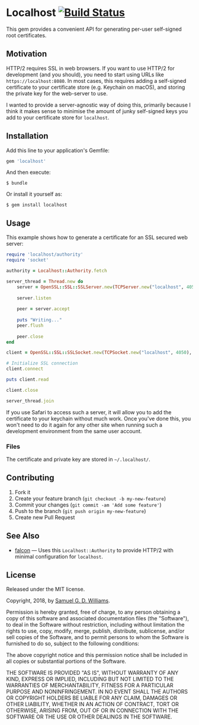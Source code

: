 # Localhost [![Build Status](https://travis-ci.com/socketry/localhost.svg)](https://travis-ci.com/socketry/localhost)

This gem provides a convenient API for generating per-user self-signed root certificates.

## Motivation

HTTP/2 requires SSL in web browsers. If you want to use HTTP/2 for development (and you should), you need to start using URLs like `https://localhost:8080`. In most cases, this requires adding a self-signed certificate to your certificate store (e.g. Keychain on macOS), and storing the private key for the web-server to use.

I wanted to provide a server-agnostic way of doing this, primarily because I think it makes sense to minimise the amount of junky self-signed keys you add to your certificate store for `localhost`.

## Installation

Add this line to your application's Gemfile:

```ruby
gem 'localhost'
```

And then execute:

	$ bundle

Or install it yourself as:

	$ gem install localhost

## Usage

This example shows how to generate a certificate for an SSL secured web server:

```ruby
require 'localhost/authority'
require 'socket'

authority = Localhost::Authority.fetch

server_thread = Thread.new do
	server = OpenSSL::SSL::SSLServer.new(TCPServer.new("localhost", 4050), authority.server_context)
	
	server.listen
	
	peer = server.accept
	
	puts "Writing..."
	peer.flush
	
	peer.close
end

client = OpenSSL::SSL::SSLSocket.new(TCPSocket.new("localhost", 4050), authority.client_context)

# Initialize SSL connection
client.connect

puts client.read

client.close

server_thread.join
```

If you use Safari to access such a server, it will allow you to add the certificate to your keychain without much work. Once you've done this, you won't need to do it again for any other site when running such a development environment from the same user account.

### Files

The certificate and private key are stored in `~/.localhost/`.

## Contributing

1. Fork it
2. Create your feature branch (`git checkout -b my-new-feature`)
3. Commit your changes (`git commit -am 'Add some feature'`)
4. Push to the branch (`git push origin my-new-feature`)
5. Create new Pull Request

## See Also

- [falcon](https://github.com/socketry/falcon) — Uses this `Localhost::Authority` to provide HTTP/2 with minimal configuration for `localhost`.

## License

Released under the MIT license.

Copyright, 2018, by [Samuel G. D. Williams](http://www.codeotaku.com/samuel-williams).

Permission is hereby granted, free of charge, to any person obtaining a copy
of this software and associated documentation files (the "Software"), to deal
in the Software without restriction, including without limitation the rights
to use, copy, modify, merge, publish, distribute, sublicense, and/or sell
copies of the Software, and to permit persons to whom the Software is
furnished to do so, subject to the following conditions:

The above copyright notice and this permission notice shall be included in
all copies or substantial portions of the Software.

THE SOFTWARE IS PROVIDED "AS IS", WITHOUT WARRANTY OF ANY KIND, EXPRESS OR
IMPLIED, INCLUDING BUT NOT LIMITED TO THE WARRANTIES OF MERCHANTABILITY,
FITNESS FOR A PARTICULAR PURPOSE AND NONINFRINGEMENT. IN NO EVENT SHALL THE
AUTHORS OR COPYRIGHT HOLDERS BE LIABLE FOR ANY CLAIM, DAMAGES OR OTHER
LIABILITY, WHETHER IN AN ACTION OF CONTRACT, TORT OR OTHERWISE, ARISING FROM,
OUT OF OR IN CONNECTION WITH THE SOFTWARE OR THE USE OR OTHER DEALINGS IN
THE SOFTWARE.
